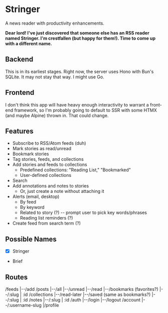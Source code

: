 # Stringer
A news reader with productivity enhancements.

__Dear lord! I've just discovered that someone else has an RSS reader named Stringer. I'm crestfallen (but happy for them!). Time to come up with a different name.__

## Backend
This is in its earliest stages. Right now, the server uses Hono with Bun's SQLite. It may not stay that way. I might use Go.

## Frontend
I don't think this app will have heavy enough interactivity to warrant a front-end framework, so I'm probably going to default to SSR with some HTMX (and maybe Alpine) thrown in. That could change.

## Features
- Subscribe to RSS/Atom feeds (duh)
- Mark stories as read/unread
- Bookmark stories
- Tag stories, feeds, and collections
- Add stories and feeds to collections
  - Predefined collections: "Reading List," "Bookmarked"
  - User-defined collections
- Search
- Add annotations and notes to stories
  - Or, just create a note without attaching it
- Alerts (email, desktop)
  - By feed
  - By keyword
  - Related to story (?) -- prompt user to pick key words/phrases
  - Reading list reminders (?)
- Create feed from search term (?)

## Possible Names
- [x] Stringer
- Brief


## Routes
/feeds
 |--/add
/posts
 |--/all
 |--/unread
 |--/read
 |--/bookmarks (favorites?)
 |--/:slug | :id
/collections
 |--/read-later
 |--/saved (same as bookmarks?)
 |--/:slug | :id
/notes
 |--/:slug | :id
/auth
 |--/login
 |--/logout
/account
 |--/:username-slug
     |/profile